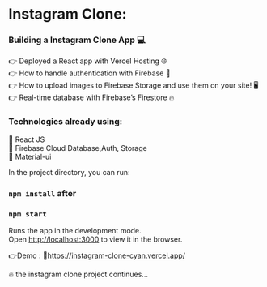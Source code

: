 # Instagram Clone:

### Building a Instagram Clone App 💻  
👉 Deployed a React app with Vercel Hosting 🌐  
👉 How to handle authentication with Firebase 🔑  
👉 How to upload images to Firebase Storage and use them on your site! 🖥️  
👉 Real-time database with Firebase’s Firestore 🔥  

### Technologies already using:
🚀 React JS  
🚀 Firebase Cloud Database,Auth, Storage  
🚀 Material-ui  


In the project directory, you can run:

### `npm install` after 
### `npm start`

Runs the app in the development mode.<br />
Open [http://localhost:3000](http://localhost:3000) to view it in the browser.



 👉Demo : 🏽https://instagram-clone-cyan.vercel.app/  

🔥 the instagram clone project continues...

